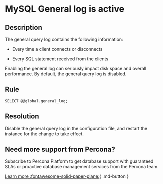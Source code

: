 # MySQL General log is active

## Description

The general query log contains the following information:

* Every time a client connects or disconnects

* Every SQL statement received from the clients

Enabling the general log can seriously impact disk space and overall performance. By default, the general query log is disabled.

## Rule

`SELECT @@global.general_log;`


## Resolution

Disable the general query log in the configuration file, and restart the instance for the change to take effect.

## Need more support from Percona?

Subscribe to Percona Platform to get database support with guaranteed SLAs or proactive database management services from the Percona team.

[Learn more :fontawesome-solid-paper-plane:](https://per.co.na/subscribe){ .md-button }
